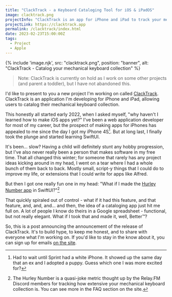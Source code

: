 ```yaml
---
title: "ClackTrack - a Keyboard Cataloging Tool for iOS & iPadOS"
image: clacktrack.png
projectInfo: "ClackTrack is an app for iPhone and iPad to track your mechanical keyboard collection. Track your keyboards, switches, keycaps, and accessories, as either individual components or assembled boards."
projectLink: https://clacktrack.app
permalink: /clacktrack/index.html
date: 2023-02-23T15:00:00Z
tags: 
  - Project
  - Apple
---
```


{% include 'image.njk',
  src: "clacktrack.png",
  position: "banner",
  alt: "ClackTrack - Catalog your mechanical keyboard collection"
%}

> Note: ClackTrack is currently on hold as I work on some other projects (and parent a toddler), but I have not abandoned this.

I'd like to present to you a new project I'm working on called [ClackTrack][clacktrack]. ClackTrack is an application I'm developing for iPhone and iPad, allowing users to catalog their mechanical keyboard collection.

<!-- more -->

This honestly all started early 2022, when I asked myself, "why haven't I learned how to make iOS apps yet?" I've been a web application developer for most of my career, but the prospect of making apps for iPhones has appealed to me since the day I got my iPhone 4S[^1]. But at long last, I finally took the plunge and started learning SwiftUI.

[^1]: Had to wait until Sprint had a white iPhone. It showed up the same day that an ex and I adopted a puppy. Guess which one I was more excited for?

It's been... slow? Having a child will definitely stunt any hobby progression, but I've also never really been a person that makes software in my free time. That all changed this winter; for someone that rarely has any project ideas kicking around in my head, I went on a tear where I had a whole bunch of them back to back. Mostly small, script-y things that I could do to improve my life, or extensions that I could write for apps like Alfred.

But then I got one really fun one in my head: "What if I made the [Hurley Number app][hurley] in SwiftUI?"[^2]

[^2]: The Hurley Number is a quasi-joke metric thought up by the Relay.FM Discord members for tracking how extensive your mechanical keyboard collection is. You can see more in the FAQ section on the site.

That quickly spiraled out of control - what if it had this feature, and that feature, and, and, and... and then, the idea of a cataloging app just hit me full on. A lot of people I know do theirs in a Google spreadsheet - functional, but not really elegant. What if I took that and made it, well, Better™?

So, this is a post announcing the announcement of the release of ClackTrack. It's to build hype, to keep me honest, and to share with everyone what I'm working on. If you'd like to stay in the know about it, you can sign up for emails [on the site][clacktrack].

[clacktrack]: https://clacktrack.app
[hurley]: https://hurleynumber.com
